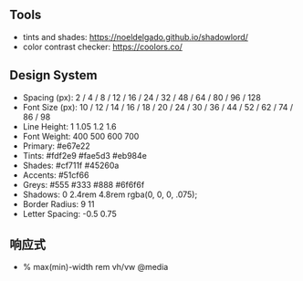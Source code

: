 ## Tools

- tints and shades: https://noeldelgado.github.io/shadowlord/
- color contrast checker: https://coolors.co/

## Design System

- Spacing (px): 2 / 4 / 8 / 12 / 16 / 24 / 32 / 48 / 64 / 80 / 96 / 128
- Font Size (px): 10 / 12 / 14 / 16 / 18 / 20 / 24 / 30 / 36 / 44 / 52 / 62 / 74 / 86 / 98
- Line Height: 1 1.05 1.2 1.6
- Font Weight: 400 500 600 700
- Primary: #e67e22
- Tints: #fdf2e9 #fae5d3 #eb984e
- Shades: #cf711f #45260a
- Accents: #51cf66
- Greys: #555 #333 #888 #6f6f6f
- Shadows: 0 2.4rem 4.8rem rgba(0, 0, 0, .075);
- Border Radius: 9 11
- Letter Spacing: -0.5 0.75

## 响应式

- % max(min)-width rem vh/vw @media
